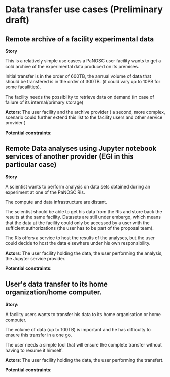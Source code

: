 # Data transfer use cases  (Preliminary draft)



## Remote archive of a facility experimental data

**Story**

This is a relatively simple use case:s a PaNOSC user facility wants to get a cold archive of the experimental data produced on its premises.

Initial transfer is in the order of 600TB, the annual volume of data that should be transfered is in the order of 300TB. (it could vary up to 10PB for some facailities).

The facility needs the possibility to retrieve data on demand (in case of failure of its internal/primary storage)

**Actors**: The user facility and the archive provider ( a second, more complex, scenario could further extend this list to the facility users and other service provider )

**Potential constraints**:



## Remote Data analyses using Jupyter notebook services of   another provider (EGI in this particular case)

**Story**

A scientist wants to perform analysis on data sets obtained during an experiment at one of the PaNOSC RIs. 

The compute and data infrastructure are distant.

The scientist should be able to get his data from the RIs and store back the results at the same facility.
Datasets are still under embargo, which means that the data at the facility could only be accessed by a user  with the sufficient authorizations (the user has to be part of the proposal team).

The RIs offers a service to host the results of the analyses, but the user could decide to host the data elsewhere under his own responsibility.

**Actors**: The user facility holding the data, the user performing the analysis, the Jupyter service provider.

**Potential constraints**:



## User's data transfer to its home organization/home computer.

**Story:**

A facility users wants to transfer his data to its home organisation or home computer.

The volume of data (up to 100TB) is important and he has difficulty to ensure this transfer in a one go.

The user needs a simple tool that will ensure the complete transfer without having to resume it himself. 

**Actors**: The user facility holding the data, the user performing the transfert.

**Potential constraints**:

